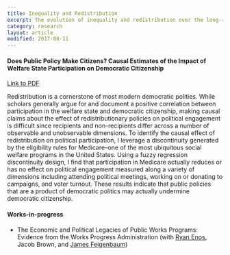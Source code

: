```yaml
---
title: Inequality and Redistribution
excerpt: The evolution of inequality and redistribution over the long-run.
category: research
layout: article
modified: 2017-08-11
---
```


#### Does Public Policy Make Citizens? Causal Estimates of the Impact of Welfare State Participation on Democratic Citizenship
[Link to PDF]({{site.url}}/files/mazumder_medicare_v4_full.pdf)

Redistribution is a cornerstone of most modern democratic polities. While scholars generally argue for and document a positive correlation between participation in the welfare state and democratic citizenship, making causal claims about the effect of redistributionary policies on political engagement is difficult since recipients and non-recipients differ across a number of observable and unobservable dimensions. To identify the causal effect of redistribution on political participation, I leverage a discontinuity generated by the eligibility rules for Medicare–one of the most ubiquitous social welfare programs in the United States. Using a fuzzy regression discontinuity design, I find that participation in Medicare actually reduces or has no effect on political engagement measured along a variety of dimensions including attending political meetings, working on or donating to campaigns, and voter turnout. These results indicate that public policies that are a product of democratic politics may actually undermine democratic citizenship.

#### Works-in-progress

* The Economic and Political Legacies of Public Works Programs: Evidence from the Works Progress Administration \(with [Ryan Enos](http://ryandenos.com/), Jacob Brown, and [James Feigenbaum](http://jamesfeigenbaum.github.io/)\)